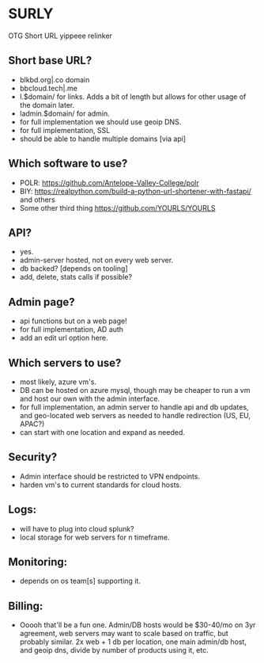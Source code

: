 # SURLY
OTG Short URL yippeee relinker


## Short base URL?
 - blkbd.org|.co domain
 - bbcloud.tech|.me
 - l.$domain/ for links.  Adds a bit of length but allows for other usage of the domain later.  
 - ladmin.$domain/ for admin.
 - for full implementation we should use geoip DNS.
 - for full implementation, SSL
 - should be able to handle multiple domains [via api]

## Which software to use?
 - POLR: https://github.com/Antelope-Valley-College/polr
 - BIY: https://realpython.com/build-a-python-url-shortener-with-fastapi/ and others
 - Some other third thing https://github.com/YOURLS/YOURLS

## API?
 - yes.
 - admin-server hosted, not on every web server.
 - db backed? [depends on tooling]
 - add, delete, stats calls if possible?

## Admin page?
 - api functions but on a web page!
 - for full implementation, AD auth
 - add an edit url option here.  

## Which servers to use?
 - most likely, azure vm's.  
 - DB can be hosted on azure mysql, though may be cheaper to run a vm and host our own with the admin interface.
 - for full implementation, an admin server to handle api and db updates, and geo-located web servers as needed to handle redirection (US, EU, APAC?)
 - can start with one location and expand as needed.

## Security?
 - Admin interface should be restricted to VPN endpoints.
 - harden vm's to current standards for cloud hosts.

## Logs:
 - will have to plug into cloud splunk?
 - local storage for web servers for n timeframe.

## Monitoring:
 - depends on os team[s] supporting it.

## Billing:
 - Ooooh that'll be a fun one. Admin/DB hosts would be $30-40/mo on 3yr agreement, web servers may want to scale based on traffic, but probably similar.  2x web + 1 db per location, one main admin/db host, and geoip dns, divide by number of products using it, etc.

